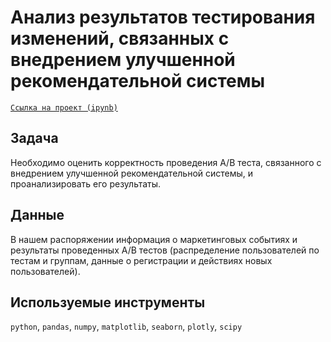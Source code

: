 # Анализ результатов тестирования изменений, связанных с внедрением улучшенной рекомендательной системы

[`Ссылка на проект (ipynb)`](https://disk.yandex.ru/d/DOEQDcydnFav3A)

## Задача
Необходимо оценить корректность проведения A/B теста, связанного с внедрением улучшенной рекомендательной системы, и проанализировать его результаты.

## Данные 
В нашем распоряжении информация о маркетинговых событиях и результаты проведенных A/B тестов (распределение пользователей по тестам и группам, данные о регистрации и действиях новых пользователей).

## Используемые инструменты
`python`, `pandas`, `numpy`, `matplotlib`, `seaborn`, `plotly`, `scipy`